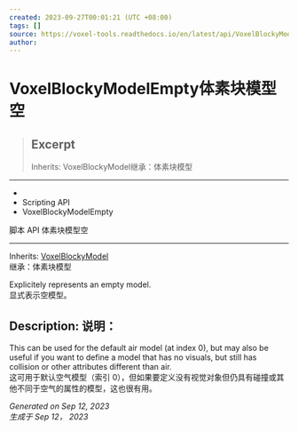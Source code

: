 ```yaml
---
created: 2023-09-27T00:01:21 (UTC +08:00)
tags: []
source: https://voxel-tools.readthedocs.io/en/latest/api/VoxelBlockyModelEmpty/
author: 
---
```


# VoxelBlockyModelEmpty体素块模型空

> ## Excerpt
> Inherits: VoxelBlockyModel继承：体素块模型

---
-   [](https://voxel-tools.readthedocs.io/en/latest/)
-   Scripting API
-   VoxelBlockyModelEmpty
  
脚本 API 体素块模型空

___

Inherits: [VoxelBlockyModel](https://voxel-tools.readthedocs.io/en/latest/api/VoxelBlockyModel/)  
继承：体素块模型

Explicitely represents an empty model.  
显式表示空模型。

## Description: 说明：

This can be used for the default air model (at index 0), but may also be useful if you want to define a model that has no visuals, but still has collision or other attributes different than air.  
这可用于默认空气模型（索引 0），但如果要定义没有视觉对象但仍具有碰撞或其他不同于空气的属性的模型，这也很有用。

_Generated on Sep 12, 2023  
生成于 Sep 12， 2023_

